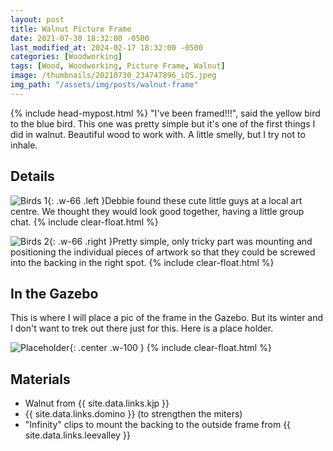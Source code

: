 ```yaml
---
layout: post
title: Walnut Picture Frame
date: 2021-07-30 18:32:00 -0500
last_modified_at: 2024-02-17 18:32:00 -0500
categories: [Woodworking]
tags: [Wood, Woodworking, Picture Frame, Walnut]
image: /thumbnails/20210730_234747896_iOS.jpeg
img_path: "/assets/img/posts/walnut-frame"
---
```

{% include head-mypost.html %}
"I've been framed!!!", said the yellow bird to the blue bird.  This one was pretty simple but it's one of the first things I did in walnut.  Beautiful wood to work with.  A little smelly, but I try not to inhale.

## Details

![Birds 1][Birds 1]{: .w-66 .left }Debbie found these cute little guys at a local art centre.  We thought they would look good together, having a little group chat.
{% include clear-float.html %}

![Birds 2][Birds 2]{: .w-66 .right }Pretty simple, only tricky part was mounting and positioning the individual pieces of artwork so that they could be screwed into the backing in the right spot.
{% include clear-float.html %}

## In the Gazebo

This is where I will place a pic of the frame in the Gazebo.  But its winter and I don't want to trek out there just for this.  Here is a place holder.

![Placeholder](555-1212.jpeg){: .center .w-100 }
{% include clear-float.html %}

## Materials

- Walnut from {{ site.data.links.kjp }}
- {{ site.data.links.domino }} (to strengthen the miters)
- "Infinity" clips to mount the backing to the outside frame from {{ site.data.links.leevalley }}
  
[Birds 1]: 20210730_234747896_iOS.jpeg
[Birds 2]: 20210730_234800423_iOS.jpeg
